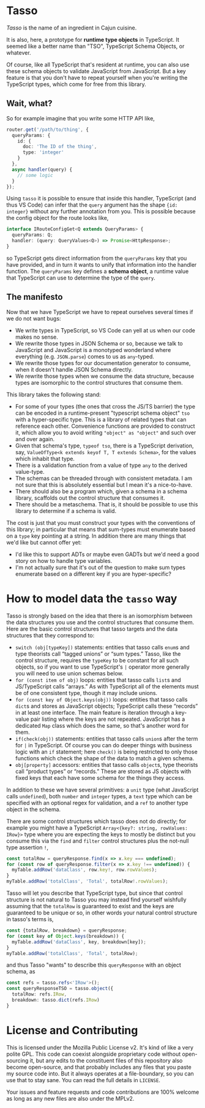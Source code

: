 # Tasso

_Tasso_ is the name of an ingredient in Cajun cuisine.

It is also, here, a prototype for **runtime type objects** in TypeScript. It seemed like a better
name than "TSO", TypeScript Schema Objects, or whatever.

Of course, like all TypeScript that's resident at runtime, you can also use these schema objects to
validate JavaScript from JavaScript. But a key feature is that you don't have to repeat yourself
when you're writing the TypeScript types, which come for free from this library.

## Wait, what?

So for example imagine that you write some HTTP API like,

```ts
router.get('/path/to/thing', {
  queryParams: {
    id: {
      doc: 'The ID of the thing',
      type: 'integer'
    }
  },
  async handler(query) {
    // some logic
  }
});
```

Using `tasso` it is possible to ensure that inside this handler, TypeScript (and thus VS Code) can
infer that the `query` argument has the shape `{id: integer}` without any further annotation from
you. This is possible because the config object for the route looks like,

```ts
interface IRouteConfigGet<Q extends QueryParams> {
  queryParams: Q;
  handler: (query: QueryValues<Q>) => Promise<HttpResponse>;
}
```

so TypeScript gets direct information from the `queryParams` key that you have provided, and in turn
it wants to unify that information into the handler function. The `queryParams` key defines a
**schema object**, a runtime value that TypeScript can use to determine the type of the `query`.

## The manifesto

Now that we have TypeScript we have to repeat ourselves several times if we do not want bugs:

- We write types in TypeScript, so VS Code can yell at us when our code makes no sense.
- We rewrite those types in JSON Schema or so, because we talk to JavaScript and JavaScript is a
  monotyped wonderland where everything (e.g. `JSON.parse`) comes to us as `any`-typed.
- We rewrite those types for our documentation generator to consume, when it doesn't handle JSON
  Schema directly.
- We rewrite those types when we consume the data structure, because types are isomorphic to the
  control structures that consume them.

This library takes the following stand:

- For some of your types (the ones that cross the JS/TS barrier) the type can be encoded in a
  runtime-present "typescript schema object" `tso` with a hyper-specific type. This is a library of
  related types that can reference each other. Convenience functions are provided to construct it,
  which allow you to avoid writing `"object" as "object"` and such over and over again.
- Given that schema's type, `typeof tso`, there is a TypeScript derivation, say,
  `ValueOfType<k extends keyof T, T extends Schema>`, for the values which inhabit that type.
- There is a validation function from a value of type `any` to the derived value-type.
- The schemas can be threaded through with consistent metadata. I am not sure that this is
  absolutely essential but I mean it's a nice-to-have.
- There should also be a program which, given a schema in a schema library, scaffolds out the
  control structure that consumes it.
- There should be a metaschema. That is, it should be possible to use this library to determine if a
  schema is valid.

The cost is just that you must construct your types with the conventions of this library; in
particular that means that sum-types must enumerate based on a `type` key pointing at a string. In
addition there are many things that we'd like but cannot offer yet:

- I'd like this to support ADTs or maybe even GADTs but we'd need a good story on how to handle type
  variables.
- I'm not actually sure that it's out of the question to make sum types enumerate based on a
  different key if you are hyper-specific?

# How to model data the `tasso` way

Tasso is strongly based on the idea that there is an isomorphism between the data structures you use
and the control structures that consume them. Here are the basic control structures that tasso
targets and the data structures that they correspond to:

- `switch (obj[typeKey])` statements: entities that tasso calls `enum`s and type theorists call
  “tagged unions” or “sum types.” Tasso, like the control structure, requires the `typeKey` to be
  constant for all such objects, so if you want to use TypeScript's `|` operator more generally you
  will need to use union schemas below.
- `for (const item of obj)` loops: entities that tasso calls `list`s and JS/TypeScript calls
  “arrays.” As with TypeScript all of the elements must be of one consistent type, though it may
  include unions.
- `for (const key of Object.keys(obj))` loops: entities that tasso calls `dict`s and stores as
  JavaScript objects; TypeScript calls these “records” in at least one interface. The main feature
  is iteration through a key-value pair listing where the keys are not repeated. JavaScript has a
  dedicated `Map` class which does the same, so that's another word for them.
- `if(check(obj))` statements: entities that tasso calls `union`s after the term for `|` in
  TypeScript. Of course you can do deeper things with business logic with an `if` statement; here
  `check()` is being restricted to only those functions which check the shape of the data to match a
  given schema.
- `obj[property]` accessors: entities that tasso calls `object`s, type theorists call “product
  types” or “records.” These are stored as JS objects with fixed keys that each have some schema for
  the things they access.

In addition to these we have several primitives: a `unit` type (what JavaScript calls `undefined`),
both `number` and `integer` types, a `text` type which can be specified with an optional regex for
validation, and a `ref` to another type object in the schema.

There are some control structures which tasso does not do directly; for example you might have a
TypeScript `Array<{key?: string, rowValues: IRow}>` type where you are expecting the keys to mostly
be distinct but you consume this via the `find` and `filter` control structures plus the not-null
type assertion `!`,

```ts
const totalRow = queryResponse.find(x => x.key === undefined);
for (const row of queryResponse.filter(x => x.key !== undefined)) {
  myTable.addRow('dataClass', row.key!, row.rowValues);
}
myTable.addRow('totalClass', 'Total', totalRow!.rowValues);
```

Tasso will let you describe that TypeScript type, but since that control structure is not natural to
Tasso you may instead find yourself wishfully assuming that the `totalRow` is guaranteed to exist
and the keys are guaranteed to be unique or so, in other words your natural control structure in
tasso's terms is,

```ts
const {totalRow, breakdown} = queryResponse;
for (const key of Object.keys(breakdown)) {
  myTable.addRow('dataClass', key, breakdown[key]);
}
myTable.addRow('totalClass', 'Total', totalRow);
```

and thus Tasso "wants" to describe this `queryResponse` with an object schema, as

```ts
const refs = tasso.refs<'IRow'>();
const queryResponseTSO = tasso.object({
  totalRow: refs.IRow,
  breakdown: tasso.dict(refs.IRow)
}
```

# License and Contributing

This is licensed under the Mozilla Public License v2. It's kind of like a very polite GPL. This code
can coexist alongside proprietary code without open-sourcing it, but any edits to the constituent
files of this repository also become open-source, and that probably includes any files that you
paste my source code into. But it always operates at a file-boundary, so you can use that to stay
sane. You can read the full details in `LICENSE`.

Your issues and feature requests and code contributions are 100% welcome as long as any new files
are also under the MPLv2.
